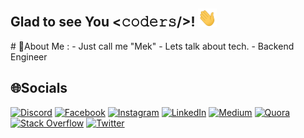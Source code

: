 <h2> Glad to see You <𝚌𝚘𝚍𝚎𝚛𝚜/>! <img src="https://raw.githubusercontent.com/ABSphreak/ABSphreak/master/gifs/Hi.gif" width="30px"></h2>
# 💫About Me :
- Just call me "Mek"
- Lets talk about tech.
- Backend Engineer

## 🌐Socials
[![Discord](https://img.shields.io/badge/Discord-%237289DA.svg?logo=discord&logoColor=white)](htttps://discord.gg/610988141892861976) [![Facebook](https://img.shields.io/badge/Facebook-%231877F2.svg?logo=Facebook&logoColor=white)](https://facebook.com/mclanaaghni) [![Instagram](https://img.shields.io/badge/Instagram-%23E4405F.svg?logo=Instagram&logoColor=white)](https://instagram.com/maulanaaghnii) [![LinkedIn](https://img.shields.io/badge/LinkedIn-%230077B5.svg?logo=linkedin&logoColor=white)](https://linkedin.com/in/maulanaaghnii) [![Medium](https://img.shields.io/badge/Medium-12100E?logo=medium&logoColor=white)](https://medium.com/@maulanaaghnii) [![Quora](https://img.shields.io/badge/Quora-%23B92B27.svg?logo=Quora&logoColor=white)](https://quora.com/profile/TB-Maulana-Aghni) [![Stack Overflow](https://img.shields.io/badge/-Stackoverflow-FE7A16?logo=stack-overflow&logoColor=white)](https://stackoverflow.com/users/13270272) [![Twitter](https://img.shields.io/badge/Twitter-%231DA1F2.svg?logo=Twitter&logoColor=white)](https://twitter.com/maulanaaghnii) <!-- [![YouTube](https://img.shields.io/badge/YouTube-%23FF0000.svg?logo=YouTube&logoColor=white)](https://youtube.com/c/Maulana Aghni)  -->



